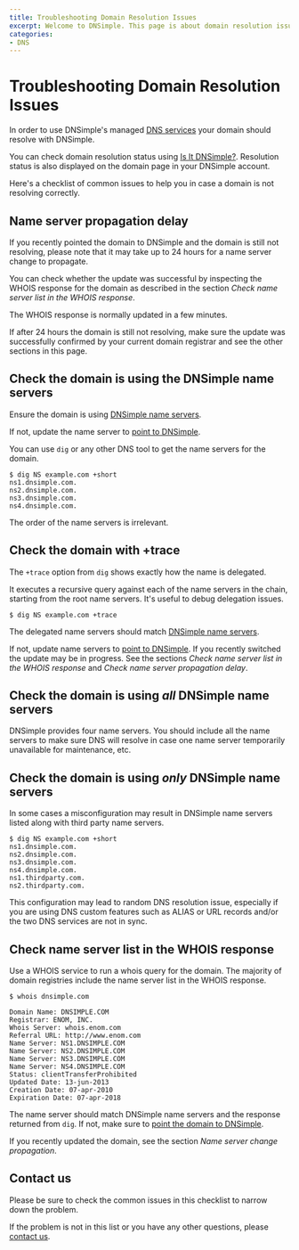 ```yaml
---
title: Troubleshooting Domain Resolution Issues
excerpt: Welcome to DNSimple. This page is about domain resolution issues. Enjoy low cost hosted DNS services, an easy to use web interface, and REST API.
categories:
- DNS
---
```


# Troubleshooting Domain Resolution Issues

In order to use DNSimple's managed [DNS services](https://dnsimple.com) your domain should resolve with DNSimple.

You can check domain resolution status using [Is It DNSimple?](http://isitdnsimple.com/). Resolution status is also displayed on the domain page in your DNSimple account.

Here's a checklist of common issues to help you in case a domain is not resolving correctly.


## Name server propagation delay

If you recently pointed the domain to DNSimple and the domain is still not resolving, please note that it may take up to 24 hours for a name server change to propagate.

You can check whether the update was successful by inspecting the WHOIS response for the domain as described in the section *Check name server list in the WHOIS response*.

The WHOIS response is normally updated in a few minutes.

If after 24 hours the domain is still not resolving, make sure the update was successfully confirmed by your current domain registrar and see the other sections in this page.


## Check the domain is using the DNSimple name servers

Ensure the domain is using [DNSimple name servers](/articles/dnsimple-nameservers).

If not, update the name server to [point to DNSimple](/articles/pointing-domain-to-dnsimple).

You can use `dig` or any other DNS tool to get the name servers for the domain.

~~~
$ dig NS example.com +short
ns1.dnsimple.com.
ns2.dnsimple.com.
ns3.dnsimple.com.
ns4.dnsimple.com.
~~~

The order of the name servers is irrelevant.


## Check the domain with +trace

The `+trace` option from `dig` shows exactly how the name is delegated.

It executes a recursive query against each of the name servers in the chain, starting from the root name servers. It's useful to debug delegation issues.

~~~
$ dig NS example.com +trace
~~~

The delegated name servers should match [DNSimple name servers](/articles/dnsimple-nameservers).

If not, update name servers to [point to DNSimple](/articles/pointing-domain-to-dnsimple). If you recently switched the update may be in progress. See the sections *Check name server list in the WHOIS response* and *Check name server propagation delay*.


## Check the domain is using *all* DNSimple name servers

DNSimple provides four name servers. You should include all the name servers to make sure DNS will resolve in case one name server temporarily unavailable for maintenance, etc.


## Check the domain is using *only* DNSimple name servers

In some cases a misconfiguration may result in DNSimple name servers listed along with third party name servers.

~~~
$ dig NS example.com +short
ns1.dnsimple.com.
ns2.dnsimple.com.
ns3.dnsimple.com.
ns4.dnsimple.com.
ns1.thirdparty.com.
ns2.thirdparty.com.
~~~

This configuration may lead to random DNS resolution issue, especially if you are using DNS custom features such as ALIAS or URL records and/or the two DNS services are not in sync.


## Check name server list in the WHOIS response

Use a WHOIS service to run a whois query for the domain. The majority of domain registries include the name server list in the WHOIS response.

~~~
$ whois dnsimple.com

Domain Name: DNSIMPLE.COM
Registrar: ENOM, INC.
Whois Server: whois.enom.com
Referral URL: http://www.enom.com
Name Server: NS1.DNSIMPLE.COM
Name Server: NS2.DNSIMPLE.COM
Name Server: NS3.DNSIMPLE.COM
Name Server: NS4.DNSIMPLE.COM
Status: clientTransferProhibited
Updated Date: 13-jun-2013
Creation Date: 07-apr-2010
Expiration Date: 07-apr-2018
~~~

The name server should match DNSimple name servers and the response returned from `dig`. If not, make sure to [point the domain to DNSimple](/articles/pointing-domain-to-dnsimple).

If you recently updated the domain, see the section *Name server change propagation*.


## Contact us

Please be sure to check the common issues in this checklist to narrow down the problem.

If the problem is not in this list or you have any other questions, please [contact us](https://dnsimple.com/contact).

